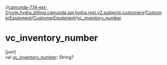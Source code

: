 //[camunda-7.14-ext-2](../../../../index.md)/[com.hydra_billing.camunda.api.hydra.rest.v2.subjects.customers](../../index.md)/[CustomerEquipment](../index.md)/[CustomerEquipment](index.md)/[vc_inventory_number](vc_inventory_number.md)

# vc_inventory_number

[jvm]\
val [vc_inventory_number](vc_inventory_number.md): String?
